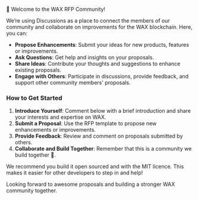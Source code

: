 👋 Welcome to the WAX RFP Community!

We’re using Discussions as a place to connect the members of our community and collaborate on improvements for the WAX blockchain. Here, you can:

- **Propose Enhancements**: Submit your ideas for new products, features or improvements.
- **Ask Questions**: Get help and insights on your proposals.
- **Share Ideas**: Contribute your thoughts and suggestions to enhance existing proposals.
- **Engage with Others**: Participate in discussions, provide feedback, and support other community members' proposals.

### How to Get Started

1. **Introduce Yourself**: Comment below with a brief introduction and share your interests and expertise on WAX.
2. **Submit a Proposal**: Use the RFP template to propose new enhancements or improvements.
3. **Provide Feedback**: Review and comment on proposals submitted by others.
4. **Collaborate and Build Together**: Remember that this is a community we build together 💪.

We recommend you build it open sourced and with the MIT licence.
This makes it easier for other developers to step in and help!

Looking forward to awesome proposals and building a stronger WAX community together.
